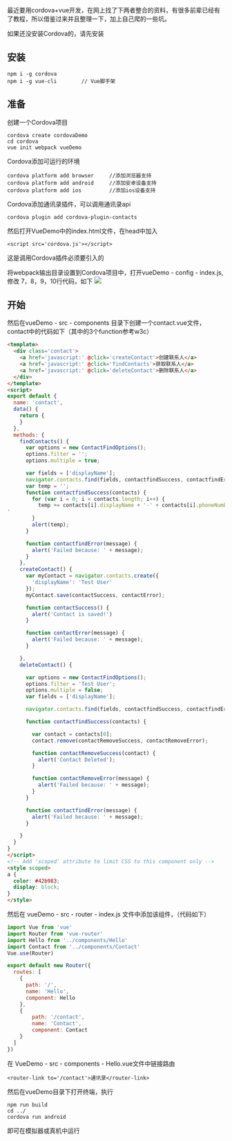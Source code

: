 最近要用cordova+vue开发，在网上找了下两者整合的资料，有很多前辈已经有了教程，所以借鉴过来并且整理一下，加上自己爬的一些坑。

如果还没安装Cordova的，请先安装
## 安装
```
npm i -g cordova
npm i -g vue-cli		// Vue脚手架
```
## 准备
创建一个Cordova项目
```
cordova create cordovaDemo
cd cordova
vue init webpack vueDemo
```
Cordova添加可运行的环境
```
cordova platform add browser     //添加浏览器支持
cordova platform add android     //添加安卓设备支持
cordova platform add ios         //添加ios设备支持
```
Cordova添加通讯录插件，可以调用通讯录api
```
cordova plugin add cordova-plugin-contacts
```
然后打开VueDemo中的index.html文件，在head中加入
```
<script src='cordova.js'></script>
```
这是调用Cordova插件必须要引入的

将webpack输出目录设置到Cordova项目中，打开vueDemo - config - index.js,修改 7，8，9，10行代码，如下
![](http://www.xuejichang.cn/web/upload/cordova.png)
## 开始
然后在vueDemo - src - components 目录下创建一个contact.vue文件，contact中的代码如下（其中的3个function参考w3c）
```html
<template>
  <div class='contact'>
    <a href='javascript:' @click='createContact'>创建联系人</a>
    <a href='javascript:' @click='findContacts'>获取联系人</a>
    <a href='javascript:' @click='deleteContact'>删除联系人</a>
  </div>
</template>
<script>
export default {
  name: 'contact',
  data() {
    return {
    }
  },
  methods: {
    findContacts() {
      var options = new ContactFindOptions();
      options.filter = '';
      options.multiple = true;

      var fields = ['displayName'];
      navigator.contacts.find(fields, contactfindSuccess, contactfindError, options);
      var temp = '';
      function contactfindSuccess(contacts) {
        for (var i = 0; i < contacts.length; i++) {
          temp += contacts[i].displayName + '-' + contacts[i].phoneNumbers.value + '
'
        }
        alert(temp);
      }

      function contactfindError(message) {
        alert('Failed because: ' + message);
      }
    },
    createContact() {
      var myContact = navigator.contacts.create({
        'displayName': 'Test User'
      });
      myContact.save(contactSuccess, contactError);

      function contactSuccess() {
        alert('Contact is saved!')
      }

      function contactError(message) {
        alert('Failed because: ' + message);
      }

    },
    deleteContact() {

      var options = new ContactFindOptions();
      options.filter = 'Test User';
      options.multiple = false;
      var fields = ['displayName'];

      navigator.contacts.find(fields, contactfindSuccess, contactfindError, options);

      function contactfindSuccess(contacts) {

        var contact = contacts[0];
        contact.remove(contactRemoveSuccess, contactRemoveError);

        function contactRemoveSuccess(contact) {
          alert('Contact Deleted');
        }

        function contactRemoveError(message) {
          alert('Failed because: ' + message);
        }
      }

      function contactfindError(message) {
        alert('Failed because: ' + message);
      }

    }
  }
}
</script>
<!-- Add 'scoped' attribute to limit CSS to this component only -->
<style scoped>
a {
  color: #42b983;
  display: block;
}
</style>
```
然后在 vueDemo - src - router - index.js 文件中添加该组件，（代码如下）
```javascript
import Vue from 'vue'
import Router from 'vue-router'
import Hello from '../components/Hello'
import Contact from '../components/Contact'
Vue.use(Router)

export default new Router({
  routes: [
    {
      path: '/',
      name: 'Hello',
      component: Hello
    },
    {
    	path: '/contact',
    	name: 'Contact',
    	component: Contact
    }
  ]
})
```
在 VueDemo - src - components - Hello.vue文件中链接路由
```
<router-link to='/contact'>通讯录</router-link>
```
然后在vueDemo目录下打开终端，执行
```
npm run build
cd ../
cordova run android
```
即可在模拟器或真机中运行
